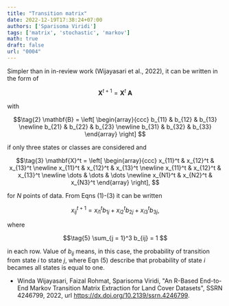 ```yaml
---
title: "Transition matrix"
date: 2022-12-19T17:38:24+07:00
authors: ['Sparisoma Viridi']
tags: ['matrix', 'stochastic', 'markov']
math: true
draft: false
url: "0004"
---
```


Simpler than in in-review work (Wijayasari et al., 2022), it can be written in the form of

$$\tag{1}
\mathbf{X}^{t + 1} = \mathbf{X}^t \ \mathbf{A}
$$

with

$$\tag{2}
\mathbf{B} = \left[
\begin{array}{ccc}
b_{11} & b_{12} & b_{13} \newline
b_{21} & b_{22} & b_{23} \newline
b_{31} & b_{32} & b_{33}
\end{array}
\right]
$$

if only three states or classes are considered and

$$\tag{3}
\mathbf{X}^t = \left[
\begin{array}{ccc}
x_{11}^t & x_{12}^t & x_{13}^t \newline
x_{11}^t & x_{12}^t & x_{13}^t \newline
x_{11}^t & x_{12}^t & x_{13}^t \newline
\dots & \dots & \dots \newline
x_{N1}^t & x_{N2}^t & x_{N3}^t
\end{array}
\right], 
$$


for $N$ points of data. From Eqns (1)-(3) it can be written

$$\tag{4}
x_{ij}^{t+1} = x_{i1}^t b_{1j} + x_{i2}^t b_{2j} + x_{i3}^t b_{3j},
$$


where

$$\tag{5}
\sum_{j = 1}^3 b_{ij} = 1
$$

in each row. Value of $b_{ij}$ means, in this case, the probability of transition from state $i$ to state $j$, where Eqn (5) describe that probability of state $i$ becames all states is equal to one.

+ Winda Wijayasari, Faizal Rohmat, Sparisoma Viridi, "An R-Based End-to-End Markov Transition Matrix Extraction for Land Cover Datasets", SSRN 4246799, 2022, url https://dx.doi.org/10.2139/ssrn.4246799. 